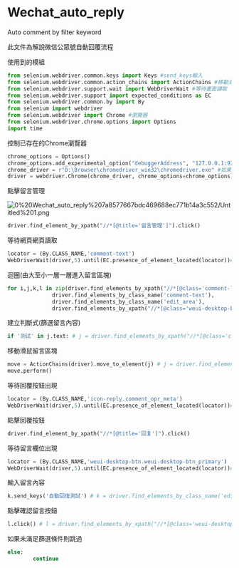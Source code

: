 # Wechat_auto_reply
Auto comment by filter keyword

此文件為解說微信公眾號自動回覆流程

使用到的模組

```python
from selenium.webdriver.common.keys import Keys #send_keys輸入
from selenium.webdriver.common.action_chains import ActionChains #移動滑鼠
from selenium.webdriver.support.wait import WebDriverWait #等待畫面讀取
from selenium.webdriver.support import expected_conditions as EC
from selenium.webdriver.common.by import By
from selenium import webdriver
from selenium.webdriver import Chrome #瀏覽器
from selenium.webdriver.chrome.options import Options
import time
```

控制已存在的Chrome瀏覽器

```python
chrome_options = Options()
chrome_options.add_experimental_option("debuggerAddress", "127.0.0.1:9222")
chrome_driver = r"D:\Browser\chromedriver_win32\chromedriver.exe" #如果將chrome驅動放到Python目錄，這句可以不要
driver = webdriver.Chrome(chrome_driver, chrome_options=chrome_options)
```

點擊留言管理

![0%20Wechat_auto_reply%207a8577667bdc469688ec771b14a3c552/Untitled%201.png](0%20Wechat_auto_reply%207a8577667bdc469688ec771b14a3c552/Untitled%201.png)

```python
driver.find_element_by_xpath("//*[@title='留言管理']").click()

```

等待網頁網頁讀取

```python
locator = (By.CLASS_NAME,'comment-text')
WebDriverWait(driver,5).until(EC.presence_of_element_located(locator))#等待網頁網取
```

迴圈(由大至小一層一層進入留言區塊)

```python
for i,j,k,l in zip(driver.find_elements_by_xpath("//*[@class='comment-list__item-container']"),
              driver.find_elements_by_class_name('comment-text'),
              driver.find_elements_by_class_name('edit_area'),
              driver.find_elements_by_xpath("//*[@class='weui-desktop-btn weui-desktop-btn_primary']")):
```

建立判斷式(篩選留言內容) 

```python
if '测试' in j.text: # j = driver.find_elements_by_xpath("//*[@class='comment-list__item-container']")
```

移動滑鼠留言區塊

```python
move = ActionChains(driver).move_to_element(j) # j = driver.find_elements_by_xpath("//*[@class='comment-list__item-container']")
move.perform()
```

等待回覆按鈕出現

```python
locator = (By.CLASS_NAME,'icon-reply.comment_opr_meta')
WebDriverWait(driver,5).until(EC.presence_of_element_located(locator))#等待回復按鈕出現
```

點擊回覆按鈕

```python
driver.find_element_by_xpath("//*[@title='回复']").click()
```

等待留言欄位出現

```python
locator = (By.CLASS_NAME,'weui-desktop-btn.weui-desktop-btn_primary')
WebDriverWait(driver,5).until(EC.presence_of_element_located(locator))#等待確認回復按鈕出現
```

輸入留言內容

```python
k.send_keys('自動回復測試') # k = driver.find_elements_by_class_name('edit_area')
```

點擊確認留言按鈕

```python
l.click() # l = driver.find_elements_by_xpath("//*[@class='weui-desktop-btn weui-desktop-btn_primary']")
```

如果未滿足篩選條件則跳過

```python
else:
        continue
```
